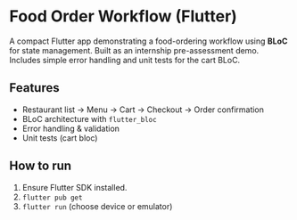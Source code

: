 # Food Order Workflow (Flutter)

A compact Flutter app demonstrating a food-ordering workflow using **BLoC** for state management. Built as an internship pre-assessment demo. Includes simple error handling and unit tests for the cart BLoC.

## Features
- Restaurant list → Menu → Cart → Checkout → Order confirmation
- BLoC architecture with `flutter_bloc`
- Error handling & validation
- Unit tests (cart bloc)

## How to run
1. Ensure Flutter SDK installed.
2. `flutter pub get`
3. `flutter run` (choose device or emulator)

